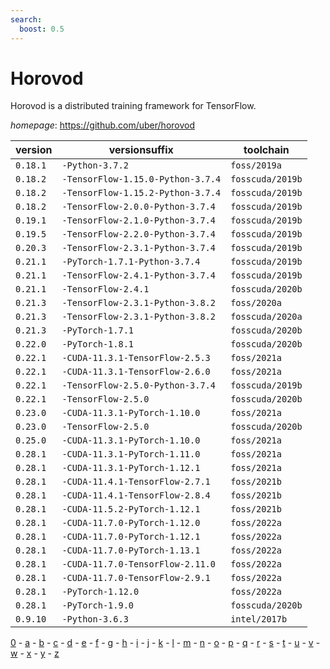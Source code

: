 ```yaml
---
search:
  boost: 0.5
---
```

# Horovod

Horovod is a distributed training framework for TensorFlow.

*homepage*: <https://github.com/uber/horovod>

version | versionsuffix | toolchain
--------|---------------|----------
``0.18.1`` | ``-Python-3.7.2`` | ``foss/2019a``
``0.18.2`` | ``-TensorFlow-1.15.0-Python-3.7.4`` | ``fosscuda/2019b``
``0.18.2`` | ``-TensorFlow-1.15.2-Python-3.7.4`` | ``fosscuda/2019b``
``0.18.2`` | ``-TensorFlow-2.0.0-Python-3.7.4`` | ``fosscuda/2019b``
``0.19.1`` | ``-TensorFlow-2.1.0-Python-3.7.4`` | ``fosscuda/2019b``
``0.19.5`` | ``-TensorFlow-2.2.0-Python-3.7.4`` | ``fosscuda/2019b``
``0.20.3`` | ``-TensorFlow-2.3.1-Python-3.7.4`` | ``fosscuda/2019b``
``0.21.1`` | ``-PyTorch-1.7.1-Python-3.7.4`` | ``fosscuda/2019b``
``0.21.1`` | ``-TensorFlow-2.4.1-Python-3.7.4`` | ``fosscuda/2019b``
``0.21.1`` | ``-TensorFlow-2.4.1`` | ``fosscuda/2020b``
``0.21.3`` | ``-TensorFlow-2.3.1-Python-3.8.2`` | ``foss/2020a``
``0.21.3`` | ``-TensorFlow-2.3.1-Python-3.8.2`` | ``fosscuda/2020a``
``0.21.3`` | ``-PyTorch-1.7.1`` | ``fosscuda/2020b``
``0.22.0`` | ``-PyTorch-1.8.1`` | ``fosscuda/2020b``
``0.22.1`` | ``-CUDA-11.3.1-TensorFlow-2.5.3`` | ``foss/2021a``
``0.22.1`` | ``-CUDA-11.3.1-TensorFlow-2.6.0`` | ``foss/2021a``
``0.22.1`` | ``-TensorFlow-2.5.0-Python-3.7.4`` | ``fosscuda/2019b``
``0.22.1`` | ``-TensorFlow-2.5.0`` | ``fosscuda/2020b``
``0.23.0`` | ``-CUDA-11.3.1-PyTorch-1.10.0`` | ``foss/2021a``
``0.23.0`` | ``-TensorFlow-2.5.0`` | ``fosscuda/2020b``
``0.25.0`` | ``-CUDA-11.3.1-PyTorch-1.10.0`` | ``foss/2021a``
``0.28.1`` | ``-CUDA-11.3.1-PyTorch-1.11.0`` | ``foss/2021a``
``0.28.1`` | ``-CUDA-11.3.1-PyTorch-1.12.1`` | ``foss/2021a``
``0.28.1`` | ``-CUDA-11.4.1-TensorFlow-2.7.1`` | ``foss/2021b``
``0.28.1`` | ``-CUDA-11.4.1-TensorFlow-2.8.4`` | ``foss/2021b``
``0.28.1`` | ``-CUDA-11.5.2-PyTorch-1.12.1`` | ``foss/2021b``
``0.28.1`` | ``-CUDA-11.7.0-PyTorch-1.12.0`` | ``foss/2022a``
``0.28.1`` | ``-CUDA-11.7.0-PyTorch-1.12.1`` | ``foss/2022a``
``0.28.1`` | ``-CUDA-11.7.0-PyTorch-1.13.1`` | ``foss/2022a``
``0.28.1`` | ``-CUDA-11.7.0-TensorFlow-2.11.0`` | ``foss/2022a``
``0.28.1`` | ``-CUDA-11.7.0-TensorFlow-2.9.1`` | ``foss/2022a``
``0.28.1`` | ``-PyTorch-1.12.0`` | ``foss/2022a``
``0.28.1`` | ``-PyTorch-1.9.0`` | ``fosscuda/2020b``
``0.9.10`` | ``-Python-3.6.3`` | ``intel/2017b``

[0](../0/index.md) - [a](../a/index.md) - [b](../b/index.md) - [c](../c/index.md) - [d](../d/index.md) - [e](../e/index.md) - [f](../f/index.md) - [g](../g/index.md) - [h](../h/index.md) - [i](../i/index.md) - [j](../j/index.md) - [k](../k/index.md) - [l](../l/index.md) - [m](../m/index.md) - [n](../n/index.md) - [o](../o/index.md) - [p](../p/index.md) - [q](../q/index.md) - [r](../r/index.md) - [s](../s/index.md) - [t](../t/index.md) - [u](../u/index.md) - [v](../v/index.md) - [w](../w/index.md) - [x](../x/index.md) - [y](../y/index.md) - [z](../z/index.md)

